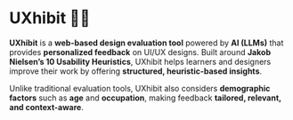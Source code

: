# UXhibit 🎨✨  

**UXhibit** is a **web-based design evaluation tool** powered by **AI (LLMs)** that provides **personalized feedback** on UI/UX designs. Built around **Jakob Nielsen’s 10 Usability Heuristics**, UXhibit helps learners and designers improve their work by offering **structured, heuristic-based insights**.  

Unlike traditional evaluation tools, UXhibit also considers **demographic factors** such as **age** and **occupation**, making feedback **tailored, relevant, and context-aware**.  
